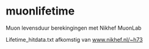 # muonlifetime
Muon levensduur berekingingen met Nikhef MuonLab

Lifetime_hitdata.txt afkomstig van www.nikhef.nl/~h73

